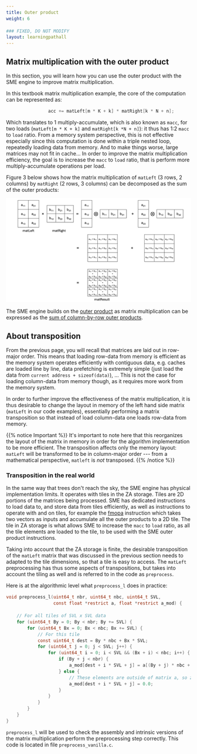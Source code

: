 ```yaml
---
title: Outer product
weight: 6

### FIXED, DO NOT MODIFY
layout: learningpathall
---
```

## Matrix multiplication with the outer product

In this section, you will learn how you can use the outer product with the SME engine to improve matrix multiplication.

In this textbook matrix multiplication example, the core of the computation can be represented as:

```C
                acc += matLeft[m * K + k] * matRight[k * N + n];
```

Which translates to 1 multiply-accumulate, which is also known as ``macc``, for two loads (``matLeft[m * K + k]``
and ``matRight[k *N + n]``): it thus has 1:2 ``macc``  to ``load`` ratio. From a
memory system perspective, this is not effective especially since this
computation is done within a triple nested loop, repeatedly loading data from
memory. And to make things worse, large matrices may not fit in cache... In
order to improve the matrix multiplication efficiency, the goal is to increase
the ``macc`` to ``load`` ratio, that is perform more multiply-accumulate
operations per load.

Figure 3 below shows how the matrix multiplication of ``matLeft`` (3 rows, 2
columns) by ``matRight`` (2 rows, 3 columns) can be decomposed as the sum of the
outer products:

![example image alt-text#center](outer_product.png "Figure 3. Outer Product-based Matrix Multiplication.")

The SME engine builds on the
[outer product](https://en.wikipedia.org/wiki/Outer_product) as matrix
multiplication can be expressed as the
[sum of column-by-row outer products](https://en.wikipedia.org/wiki/Outer_product#Connection_with_the_matrix_product).


## About transposition

From the previous page, you will recall that matrices are laid out in row-major
order. This means that loading row-data from memory is efficient as the memory
system operates efficiently with contiguous data, e.g. caches are loaded line by
line, data prefetching is extremely simple (just load the data from
``current address + sizeof(data)``), ... This is not the case for loading column-data from
memory though, as it requires more work from the memory system.

In order to further improve the effectiveness of the matrix multiplication, it
is thus desirable to change the layout in memory of the left hand side matrix
(``matLeft`` in our code examples), essentially performing a matrix
transposition so that instead of load column-data one loads row-data from
memory.

{{% notice Important %}}
It's important to note here that this reorganizes the layout of the matrix in
memory in order for the algorithm implementation to be more efficient. The
transposition affects only the memory layout: ``matLeft`` will be transformed to
be in column-major order --- from a mathematical perspective, ``matleft`` is
*not* transposed.
{{% /notice %}}

### Transposition in the real world

In the same way that trees don't reach the sky, the SME engine has physical implementation limits. It operates with tiles in the ZA storage. Tiles are 2D portions of the matrices being processed. SME has dedicated instructions to load data to, and store data from tiles efficiently, as well as instructions to operate with and on tiles, for example the [fmopa](https://developer.arm.com/documentation/ddi0602/latest/SME-Instructions/FMOPA--non-widening---Floating-point-outer-product-and-accumulate-?lang=en)
instruction which takes two vectors as inputs and accumulate all the outer
products to a 2D tile. The tile in ZA storage is what allows SME to increase the
``macc`` to ``load`` ratio, as all the tile elements are loaded to the tile, to
be used with the SME outer product instructions.

Taking into account that the ZA storage is finite, the desirable transposition
of the ``matLeft`` matrix that was discussed in the previous section needs to
adapted to the tile dimensions, so that a tile is easy to access. The
``matLeft`` preprocessing has thus some aspects of transpositions, but takes
into account the tiling as well and is referred to in the code as
``preprocess``.

Here is at the algorithmic level what ``preprocess_l`` does in practice:

```C
void preprocess_l(uint64_t nbr, uint64_t nbc, uint64_t SVL,
                  const float *restrict a, float *restrict a_mod) {

    // For all tiles of SVL x SVL data
    for (uint64_t By = 0; By < nbr; By += SVL) {
        for (uint64_t Bx = 0; Bx < nbc; Bx += SVL) {
            // For this tile
            const uint64_t dest = By * nbc + Bx * SVL;
            for (uint64_t j = 0; j < SVL; j++) {
                for (uint64_t i = 0; i < SVL && (Bx + i) < nbc; i++) {
                    if (By + j < nbr) {
                        a_mod[dest + i * SVL + j] = a[(By + j) * nbc + Bx + i];
                    } else {
                        // These elements are outside of matrix a, so zero them.
                        a_mod[dest + i * SVL + j] = 0.0;
                    }
                }
            }
        }
    }
}
```

``preprocess_l`` will be used to check the assembly and intrinsic versions of
the matrix multiplication perform the preprocessing step correctly. This code is
located in file ``preprocess_vanilla.c``.
